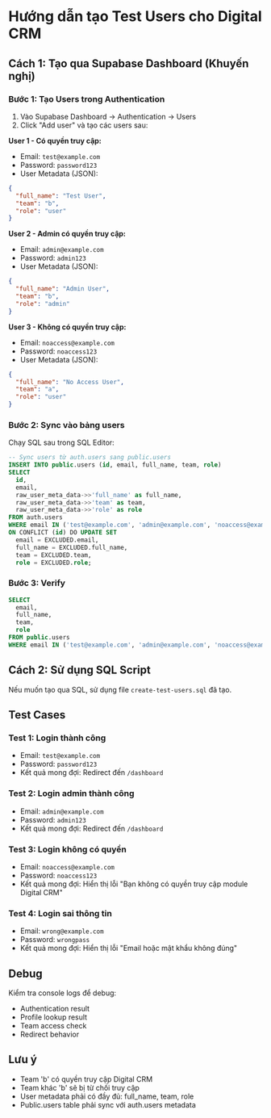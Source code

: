 # Hướng dẫn tạo Test Users cho Digital CRM

## Cách 1: Tạo qua Supabase Dashboard (Khuyến nghị)

### Bước 1: Tạo Users trong Authentication

1. Vào Supabase Dashboard → Authentication → Users
2. Click "Add user" và tạo các users sau:

**User 1 - Có quyền truy cập:**
- Email: `test@example.com`
- Password: `password123`
- User Metadata (JSON):
```json
{
  "full_name": "Test User",
  "team": "b",
  "role": "user"
}
```

**User 2 - Admin có quyền truy cập:**
- Email: `admin@example.com`
- Password: `admin123`
- User Metadata (JSON):
```json
{
  "full_name": "Admin User",
  "team": "b",
  "role": "admin"
}
```

**User 3 - Không có quyền truy cập:**
- Email: `noaccess@example.com`
- Password: `noaccess123`
- User Metadata (JSON):
```json
{
  "full_name": "No Access User",
  "team": "a",
  "role": "user"
}
```

### Bước 2: Sync vào bảng users

Chạy SQL sau trong SQL Editor:

```sql
-- Sync users từ auth.users sang public.users
INSERT INTO public.users (id, email, full_name, team, role)
SELECT 
  id,
  email,
  raw_user_meta_data->>'full_name' as full_name,
  raw_user_meta_data->>'team' as team,
  raw_user_meta_data->>'role' as role
FROM auth.users 
WHERE email IN ('test@example.com', 'admin@example.com', 'noaccess@example.com')
ON CONFLICT (id) DO UPDATE SET
  email = EXCLUDED.email,
  full_name = EXCLUDED.full_name,
  team = EXCLUDED.team,
  role = EXCLUDED.role;
```

### Bước 3: Verify

```sql
SELECT 
  email,
  full_name,
  team,
  role
FROM public.users
WHERE email IN ('test@example.com', 'admin@example.com', 'noaccess@example.com');
```

## Cách 2: Sử dụng SQL Script

Nếu muốn tạo qua SQL, sử dụng file `create-test-users.sql` đã tạo.

## Test Cases

### Test 1: Login thành công
- Email: `test@example.com`
- Password: `password123`
- Kết quả mong đợi: Redirect đến `/dashboard`

### Test 2: Login admin thành công
- Email: `admin@example.com`
- Password: `admin123`
- Kết quả mong đợi: Redirect đến `/dashboard`

### Test 3: Login không có quyền
- Email: `noaccess@example.com`
- Password: `noaccess123`
- Kết quả mong đợi: Hiển thị lỗi "Bạn không có quyền truy cập module Digital CRM"

### Test 4: Login sai thông tin
- Email: `wrong@example.com`
- Password: `wrongpass`
- Kết quả mong đợi: Hiển thị lỗi "Email hoặc mật khẩu không đúng"

## Debug

Kiểm tra console logs để debug:
- Authentication result
- Profile lookup result
- Team access check
- Redirect behavior

## Lưu ý

- Team 'b' có quyền truy cập Digital CRM
- Team khác 'b' sẽ bị từ chối truy cập
- User metadata phải có đầy đủ: full_name, team, role
- Public.users table phải sync với auth.users metadata